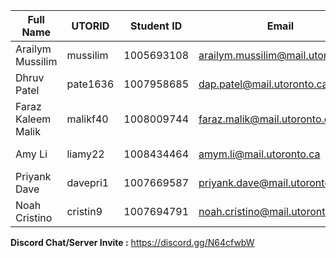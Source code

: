 Full Name | UTORID | Student ID | Email | Best Way to Contact | Discord Username
------------ | ------------ | ------------ | ------------ | ------------ | ------------
Arailym Mussilim | mussilim | 1005693108 | arailym.mussilim@mail.utoronto.ca | insta: @aarai_lymm | fixmix#2563
Dhruv Patel | pate1636  | 1007958685  | dap.patel@mail.utoronto.ca  | insta: @dp_hoops24  | D-p35#4799
Faraz Kaleem Malik | malikf40 | 1008009744 | faraz.malik@mail.utoronto.ca | 4373332449 | Number.isNaN#3203
Amy Li | liamy22 | 1008434464 | amym.li@mail.utoronto.ca | insta: @amy.llm | ant#5851
Priyank Dave | davepri1 | 1007669587 | priyank.dave@mail.utoronto.ca | insta: @priyankd7 | Priyank#6939
Noah Cristino | cristin9 | 1007694791 | noah.cristino@mail.utoronto.ca | 5195215483 | nc#6631
**Discord Chat/Server Invite :** https://discord.gg/N64cfwbW

